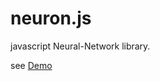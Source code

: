 # neuron.js
javascript Neural-Network library.

see [Demo](http://amrocs.github.io/neuron_demo/bp.html "demo")
